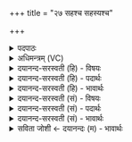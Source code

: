 +++
title = "२७ सहश्च सहस्यश्च"

+++
<details><summary>पदपाठः</summary>

सहः॑। च। स॒ह॒स्यः᳖। च॒। हैम॑न्तिकौ। ऋ॒तू इत्यृ॒तू। अ॒ग्नेः। अ॒न्तः॒श्ले॒ष इत्य॑न्तःऽश्ले॒षः। अ॒सि॒। कल्पे॑ताम्। द्यावा॑पृथि॒वी इति॒ द्यावा॑पृथि॒वी। कल्प॑न्ताम्। आ॑पः। ओष॑धयः। कल्प॑न्ताम्। अ॒ग्नयः॑। पृथ॑क्। मम॑। ज्यैष्ठ्या॑य। सव्र॑ता॒ इति॒ सऽव्र॑ताः। ये। अ॒ग्नयः॑। सम॑नस॒ इति॒ सऽम॑नसः। अ॒न्त॒रा। द्यावा॑पृथि॒वी इति॒ द्यावा॑पृथि॒वी। इ॒मे इती॒मे। हैम॑न्तिकौ। ऋ॒तू इत्यृ॒तू। अ॒भि॒कल्प॑माना॒ इत्य॑भि॒ऽकल्प॑मानाः। इन्द्र॑मि॒वेतीन्द्र॑म्ऽइव। दे॒वाः। अ॒भि॒संवि॑श॒न्त्वित्य॑भि॒ऽसंवि॑शन्तु। तया॑। दे॒वत॑या। अ॒ङ्गि॒र॒स्वत्। ध्रु॒वे इति॑ ध्रु॒वे। सी॒द॒त॒म्। २७।
</details>

<details><summary>अधिमन्त्रम् (VC)</summary>

- ऋतवो देवताः
- विश्वदेव ऋषिः
- भुरिगतिजगती, भुरिग्ब्राह्मी बृहती
- निषादः, मध्यमः
</details>

<details><summary>दयानन्द-सरस्वती (हि) - विषयः</summary>

अब हेमन्त ऋतु के विधान को अगले मन्त्र में कहा है ॥
</details>

<details><summary>दयानन्द-सरस्वती (हि) - पदार्थः</summary>

पदार्थान्वयभाषाः -  हे मित्रजन ! जो (मम) मेरे (ज्यैष्ठ्याय) वृद्ध श्रेष्ठ जनों के होने के लिये (सहः) बलकारी अगहन (च) और (सहस्यः) बल में प्रवृत्त हुआ पौष (च) ये दोनों महीने (हैमन्तिकौ) (ऋतू) हेमन्त ऋतु में हुए अपने चिह्न जाननेवाले (अङ्गिरस्वत्) उस ऋतु के प्राण के समान (सीदतम्) स्थिर हैं, जिस ऋतु के (अन्तःश्लेषः) मध्य में स्पर्श होता है, उस के समान तू (असि) है, सो तू उस ऋतु से (द्यावापृथिवी) आकाश और भूमि (कल्पेताम्) समर्थ हों, (आपः) जल और (ओषधयः) ओषधियाँ और (अग्नयः) सफेदाई से युक्त अग्नि (पृथक्) पृथक्-पृथक् (कल्पन्ताम्) समर्थ हों, ऐसा जान (ये) जो (अग्नयः) अग्नियों के तुल्य (अन्तरा) भीतर प्रविष्ट होनेवाले (सव्रताः) नियमधारी (समनसः) अविरुद्ध विचार करनेवाले लोग (इमे) इन (ध्रुवे) दृढ़ (द्यावापृथिवी) आकाश और भूमि को (कल्पन्ताम्) समर्थित करें, (इन्द्रमिव) ऐश्वर्य के तुल्य (हैमन्तिकौ) (ऋतू) हेमन्त ऋतु के दोनों महीनों को (अभिकल्पमानाः) सन्मुख होकर समर्थ करनेवाले (देवाः) दिव्य गुण बिजुली के समान (अभिसंविशन्तु) आवेश करें। वे सज्जन लोग (तया) उस (देवतया) प्रकाशस्वरूप परमात्मा देव के साथ प्रेमबद्ध हो के नियम से आहार और विहार कर के सुखी हों ॥२७ ॥
</details>

<details><summary>दयानन्द-सरस्वती (हि) - भावार्थः</summary>

भावार्थभाषाः -  इस मन्त्र में वाचकलुप्तोपमालङ्कार है। विद्वानों को योग्य है कि यथायोग्य सुख के लिये हेमन्त ऋतु में पदार्थों का सेवन करें और वैसे ही दूसरों को भी सेवन करावें ॥२७ ॥
</details>

<details><summary>दयानन्द-सरस्वती (सं) - विषयः</summary>

अथ हेमन्तर्त्तुविधानमाह ॥
</details>

<details><summary>दयानन्द-सरस्वती (सं) - पदार्थः</summary>

पदार्थान्वयभाषाः -  हे मित्र ! यौ मम ज्यैष्ठ्याय सहश्च सहस्यश्च हैमन्तिकावृतू अङ्गिरस्वत् सीदतम्, यस्याग्नेरन्तःश्लेष इवासि, स त्वं तेन द्यावापृथिवी कल्पेतामाप ओषधयोऽग्नयश्च पृथक् कल्पन्तामिति जानीहि। येऽग्नय इवान्तरा सव्रताः समनस इमे ध्रुवे द्यावापृथिवी कल्पन्तामिन्द्रमिव हैमन्तिकावृतू अभिकल्पमाना देवा अभिसंविशन्तु, ते तया देवतया सह युक्ताहारविहारा भूत्वा सुखिनः स्युः ॥२७ ॥
</details>

<details><summary>दयानन्द-सरस्वती (सं) - भावार्थः</summary>

भावार्थभाषाः -  अत्र वाचकलुप्तोपमालङ्कारः। हे मनुष्याः ! यथा विद्वांसः स्वसुखाय हेमन्तर्त्तौ पदार्थान् सेवेरन् तथैवान्यानपि सेवयेयुः ॥२७ ॥
</details>

<details><summary>सविता जोशी ← दयानन्दः (म) - भावार्थः</summary>

भावार्थभाषाः -  या मंत्रात वाचकलुप्तोपमालंकार आहे. विद्वानांनी यथायोग्य सुखासाठी हेमंत ऋतूमध्ये पदार्थांचे सेवन करावे व इतरांकडूनही करवून घ्यावे.
</details>